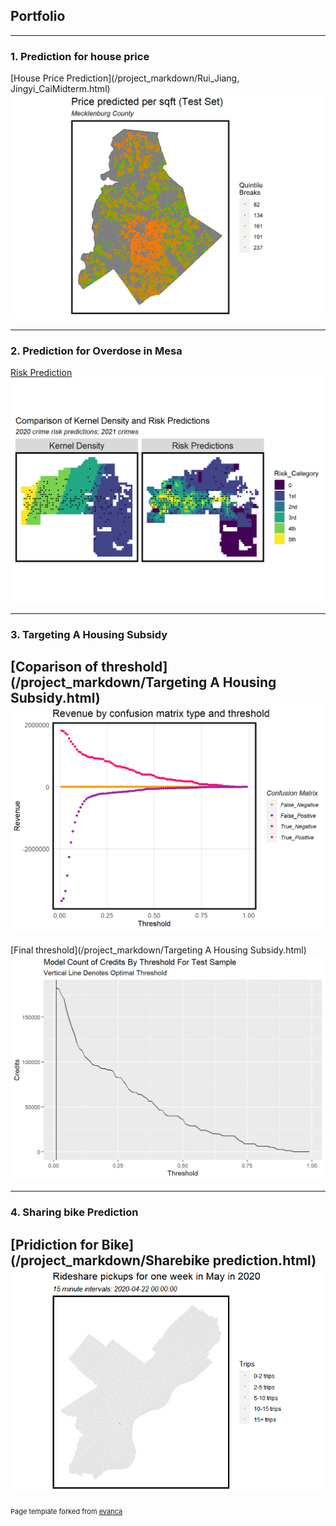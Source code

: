 ## Portfolio

---

### 1. Prediction for house price

[House Price Prediction](/project_markdown/Rui_Jiang, Jingyi_CaiMidterm.html)
<img src="images/hoseprice.png?raw=true"/>


---

### 2. Prediction for Overdose in Mesa

[Risk Prediction](/project_markdown/Geospatial_risk.html)
<img src="images/geospatial.png?raw=true"/>


---
### 3. Targeting A Housing Subsidy
[Coparison of threshold](/project_markdown/Targeting A Housing Subsidy.html)
<img src="images/threshold.png?raw=true"/>
---
[Final threshold](/project_markdown/Targeting A Housing Subsidy.html)
<img src="images/final_threshold.png?raw=true"/>

---
### 4. Sharing bike Prediction
[Pridiction for Bike](/project_markdown/Sharebike prediction.html)
<img src="images/prediction.gif?raw=true"/>
---

<p style="font-size:11px">Page template forked from <a href="https://github.com/evanca/quick-portfolio">evanca</a></p>
<!-- Remove above link if you don't want to attibute -->
